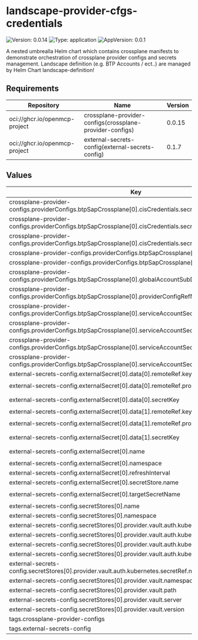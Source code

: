 # landscape-provider-cfgs-credentials

![Version: 0.0.14](https://img.shields.io/badge/Version-0.0.14-informational?style=flat-square) ![Type: application](https://img.shields.io/badge/Type-application-informational?style=flat-square) ![AppVersion: 0.0.1](https://img.shields.io/badge/AppVersion-0.0.1-informational?style=flat-square)

A nested umbrealla Helm chart which contains crossplane manifests to demonstrate orchestration of crossplane provider configs and secrets management. Landscape definition (e.g. BTP Accounts / ect..) are managed by Helm Chart landscape-definition!

## Requirements

| Repository | Name | Version |
|------------|------|---------|
|  oci://ghcr.io/openmcp-project | crossplane-provider-configs(crossplane-provider-configs) | 0.0.15 |
|  oci://ghcr.io/openmcp-project | external-secrets-config(external-secrets-config) | 0.1.7 |

## Values

| Key | Type | Default | Description |
|-----|------|---------|-------------|
| crossplane-provider-configs.providerConfigs.btpSapCrossplane[0].cisCredentials.secretRef.key | string | `"btp-cis-provider-credentials"` |  |
| crossplane-provider-configs.providerConfigs.btpSapCrossplane[0].cisCredentials.secretRef.name | string | `"btp-account-mcp-blueprints"` |  |
| crossplane-provider-configs.providerConfigs.btpSapCrossplane[0].cisCredentials.secretRef.namespace | string | `"default"` |  |
| crossplane-provider-configs.providerConfigs.btpSapCrossplane[0].cisCredentials.source | string | `"Secret"` |  |
| crossplane-provider-configs.providerConfigs.btpSapCrossplane[0].cliServerUrl | string | `"https://cli.btp.cloud.sap"` |  |
| crossplane-provider-configs.providerConfigs.btpSapCrossplane[0].globalAccountSubDomain | string | `"globalAccountSubDomain"` |  |
| crossplane-provider-configs.providerConfigs.btpSapCrossplane[0].providerConfigRefName | string | `"provider-config-ref-name-btp-account-mcp-blueprints"` |  |
| crossplane-provider-configs.providerConfigs.btpSapCrossplane[0].serviceAccountSecret.secretRef.key | string | `"btp-service-account-provider-credentials"` |  |
| crossplane-provider-configs.providerConfigs.btpSapCrossplane[0].serviceAccountSecret.secretRef.name | string | `"btp-account-mcp-blueprints"` |  |
| crossplane-provider-configs.providerConfigs.btpSapCrossplane[0].serviceAccountSecret.secretRef.namespace | string | `"default"` |  |
| crossplane-provider-configs.providerConfigs.btpSapCrossplane[0].serviceAccountSecret.source | string | `"Secret"` |  |
| external-secrets-config.externalSecret[0].data[0].remoteRef.key | string | `""` |  |
| external-secrets-config.externalSecret[0].data[0].remoteRef.property | string | `"btp-cis-provider-credentials"` |  |
| external-secrets-config.externalSecret[0].data[0].secretKey | string | `"btp-cis-provider-credentials"` |  |
| external-secrets-config.externalSecret[0].data[1].remoteRef.key | string | `""` |  |
| external-secrets-config.externalSecret[0].data[1].remoteRef.property | string | `"btp-service-account-provider-credentials"` |  |
| external-secrets-config.externalSecret[0].data[1].secretKey | string | `"btp-service-account-provider-credentials"` |  |
| external-secrets-config.externalSecret[0].name | string | `"btp-account-mcp-blueprints"` |  |
| external-secrets-config.externalSecret[0].namespace | string | `"default"` |  |
| external-secrets-config.externalSecret[0].refreshInterval | string | `"15m"` |  |
| external-secrets-config.externalSecret[0].secretStore.name | string | `"hashicorp-vault"` |  |
| external-secrets-config.externalSecret[0].targetSecretName | string | `"btp-account-mcp-blueprints"` |  |
| external-secrets-config.secretStores[0].name | string | `"hashicorp-vault"` |  |
| external-secrets-config.secretStores[0].namespace | string | `"default"` |  |
| external-secrets-config.secretStores[0].provider.vault.auth.kubernetes.mountPath | string | `"kubernetes"` |  |
| external-secrets-config.secretStores[0].provider.vault.auth.kubernetes.role | string | `"mcp-blueprints"` |  |
| external-secrets-config.secretStores[0].provider.vault.auth.kubernetes.secretRef.key | string | `"token"` |  |
| external-secrets-config.secretStores[0].provider.vault.auth.kubernetes.secretRef.name | string | `""` |  |
| external-secrets-config.secretStores[0].provider.vault.auth.kubernetes.secretRef.namespace | string | `"default"` |  |
| external-secrets-config.secretStores[0].provider.vault.namespace | string | `""` |  |
| external-secrets-config.secretStores[0].provider.vault.path | string | `"k8s-clusters"` |  |
| external-secrets-config.secretStores[0].provider.vault.server | string | `""` |  |
| external-secrets-config.secretStores[0].provider.vault.version | string | `"v2"` |  |
| tags.crossplane-provider-configs | bool | `true` |  |
| tags.external-secrets-config | bool | `true` |  |

